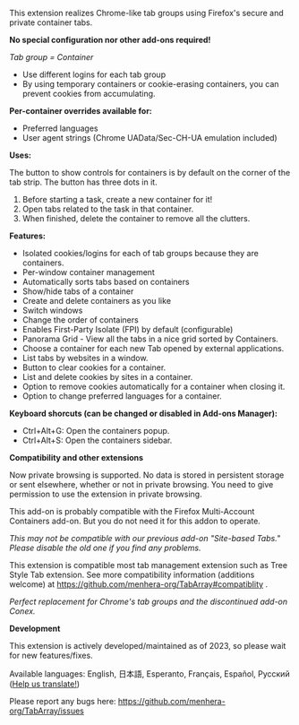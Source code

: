 This extension realizes Chrome-like tab groups using Firefox's secure and private container tabs.

__No special configuration nor other add-ons required!__

_Tab group = Container_

- Use different logins for each tab group
- By using temporary containers or cookie-erasing containers, you can prevent cookies from accumulating.

**Per-container overrides available for:**

- Preferred languages
- User agent strings (Chrome UAData/Sec-CH-UA emulation included)

**Uses:**

The button to show controls for containers is by default on the corner of the tab strip. The button has three dots in it.

1. Before starting a task, create a new container for it!
1. Open tabs related to the task in that container.
1. When finished, delete the container to remove all the clutters.

**Features:**

- Isolated cookies/logins for each of tab groups because they are containers.
- Per-window container management
- Automatically sorts tabs based on containers
- Show/hide tabs of a container
- Create and delete containers as you like
- Switch windows
- Change the order of containers
- Enables First-Party Isolate (FPI) by default (configurable)
- Panorama Grid - View all the tabs in a nice grid sorted by Containers.
- Choose a container for each new Tab opened by external applications.
- List tabs by websites in a window.
- Button to clear cookies for a container.
- List and delete cookies by sites in a container.
- Option to remove cookies automatically for a container when closing it.
- Option to change preferred languages for a container.

**Keyboard shorcuts (can be changed or disabled in Add-ons Manager):**

- Ctrl+Alt+G: Open the containers popup.
- Ctrl+Alt+S: Open the containers sidebar.

**Compatibility and other extensions**

Now private browsing is supported. No data is stored in persistent storage or sent elsewhere, whether or not in private browsing. You need to give permission to use the extension in private browsing.

This add-on is probably compatible with the Firefox Multi-Account Containers add-on. But you do not need it for this addon to operate.

_This may not be compatible with our previous add-on "Site-based Tabs." Please disable the old one if you find any problems._

This extension is compatible most tab management extension such as Tree Style Tab extension. See more compatibility information (additions welcome) at https://github.com/menhera-org/TabArray#compatiblity .

_Perfect replacement for Chrome's tab groups and the discontinued add-on Conex._

**Development**

This extension is actively developed/maintained as of 2023, so please wait for new features/fixes.

Available languages: English, 日本語, Esperanto, Français, Español, Русский
([Help us translate!](https://hosted.weblate.org/projects/container-tab-groups/#languages))

Please report any bugs here: https://github.com/menhera-org/TabArray/issues
